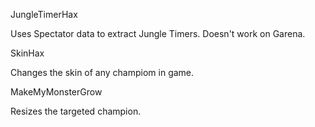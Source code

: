 JungleTimerHax

Uses Spectator data to extract Jungle Timers. Doesn't work on Garena.


SkinHax

Changes the skin of any champiom in game.


MakeMyMonsterGrow

Resizes the targeted champion.
